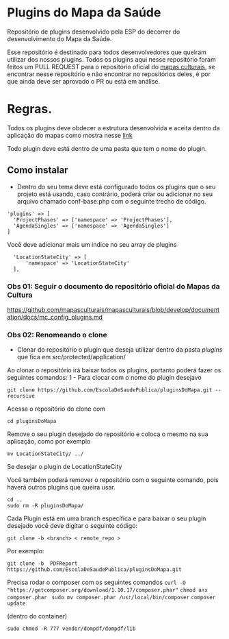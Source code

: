 # Plugins do Mapa da Saúde
Repositório de plugins desenvolvido pela ESP do decorrer do desenvolvimento do Mapa da Saúde.

Esse repositório é destinado para todos desenvolvedores que queiram utilizar dos nossos plugins.
Todos os plugins aqui nesse repositório foram feitos um PULL REQUEST para o repositório oficial do [mapas culturais](https://github.com/mapasculturais), se encontrar nesse repositório e não encontrar no repositórios deles, é por que ainda deve ser aprovado o PR ou está em análise.

# Regras.

Todos os plugins deve obdecer a estrutura desenvolvida e aceita dentro da aplicação do mapas como mostra nesse [link](https://github.com/mapasculturais/mapasculturais-base-project/tree/master/plugins)

Todo plugin deve está dentro de uma pasta que tem o nome do plugin.

## Como instalar
- Dentro do seu tema deve está configurado todos os plugins que o seu projeto está usando, caso contrário, poderá criar ou adicionar no seu arquivo chamado conf-base.php com o seguinte trecho de código.
```
'plugins' => [
  'ProjectPhases' => ['namespace' => 'ProjectPhases'],
  'AgendaSingles' => ['namespace' => 'AgendaSingles']
]
```
Você deve adicionar mais um indice no seu array de plugins
``` 
  'LocationStateCity' => [
      'namespace' => 'LocationStateCity'
  ],
```

### Obs 01: Seguir o documento do repositório oficial do Mapas da Cultura
https://github.com/mapasculturais/mapasculturais/blob/develop/documentation/docs/mc_config_plugins.md

### Obs 02: Renomeando o clone
- Clonar do repositório o plugin que deseja utilizar dentro da pasta *plugins* que fica em src/protected/application/

Ao clonar o repositório irá baixar todos os plugins, portanto poderá fazer os seguintes comandos:
1 - Para clocar com o nome do plugin desejavo
```
git clone https://github.com/EscolaDeSaudePublica/pluginsDoMapa.git --recursive
```
Acessa o repositório do clone com
```
cd pluginsDoMapa
``` 
Remove o seu plugin desejado do repositório e coloca o mesmo na sua aplicação, como por exemplo 
```
mv LocationStateCity/ ../
```
Se desejar o plugin de LocationStateCity

Você também poderá remover o repositório com o seguinte comando, pois haverá outros plugins que queira usar.
```
cd ..
sudo rm -R pluginsDoMapa/
``` 
Cada Plugin está em uma branch específica e para baixar o seu plugin desejado você deve digitar o seguinte código:
```
git clone -b <branch> < remote_repo >
```
Por exemplo: 
```
git clone -b  PDFReport  https://github.com/EscolaDeSaudePublica/pluginsDoMapa.git
```
Precisa rodar o composer com os seguintes comandos
``` curl -O "https://getcomposer.org/download/1.10.17/composer.phar" ```
``` chmod a+x composer.phar ```
``` sudo mv composer.phar /usr/local/bin/composer```
```composer update ```

(dentro do container)

``` sudo chmod -R 777 vendor/dompdf/dompdf/lib ```
